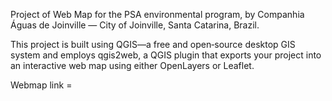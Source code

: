 Project of Web Map for the PSA environmental program, by Companhia Águas de Joinville — City of Joinville, Santa Catarina, Brazil.  

This project is built using QGIS—a free and open‑source desktop GIS system and employs qgis2web, a QGIS plugin that exports your project into an interactive web map using either OpenLayers or Leaflet.

Webmap link = 
